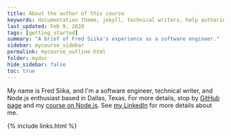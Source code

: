 ```yaml
---
title: About the author of this course
keywords: documentation theme, jekyll, technical writers, help authoring tools, hat replacements
last_updated: Feb 9, 2020
tags: [getting_started]
summary: "A brief of Fred Siika's experience as a software engineer."
sidebar: mycourse_sidebar
permalink: mycourse_outline.html
folder: mydoc
hide_sidebar: false
toc: true
---
```


My name is Fred Siika, and I'm a software engineer, technical writer, and Node.js enthusiast based in Dallas, Texas. For more details, stop by [GitHub page](http://github.com/fredsiika/) and my [course on Node.js](http://fredsiika.github.io/node-academy/). See [my LinkedIn](http://linkedin.com/in/fredsiika/) for more details about me.

{% include links.html %}
